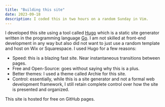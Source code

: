 ```yaml
--- 
title: "Building this site" 
date: 2023-09-18 
description: I coded this in two hours on a random Sunday in Vim. 
--- 
```


I developed this site using a tool called [Hugo](https://github.com/gohugoio/hugo) which is a static site generator written in the programming language [Go](https://en.wikipedia.org/wiki/Go_(programming_language)#). I am not skilled at front-end development in any way but also did not want to just use a random template and host on Wix or Squarespace. I used Hugo for a few reasons: 
- Speed: this is a blazing fast site. Near instantaneous transitions between pages. 
- Free and Open-Source: goes without saying why this is a plus. 
- Better themes: I used a theme called Archie for this site. 
- Control: essentially, while this is a site generator and not a formal web development framework, I still retain complete control over how the site is presented and organized.  

This site is hosted for free on GitHub pages. 
